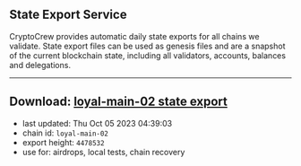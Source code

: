 ## State Export Service
CryptoCrew provides automatic daily state exports for all chains we validate. State export files can be used as genesis files and are a snapshot of the current blockchain state, including all validators, accounts, balances and delegations.

---
**Download: [loyal-main-02 state export](https://dl.ccvalidators.com/SERVICE/loyal/loyal-main-02_export_4478532.json)**
---

- last updated: Thu Oct 05 2023 04:39:03
- chain id: `loyal-main-02`
- export height: `4478532`
- use for: airdrops, local tests, chain recovery
